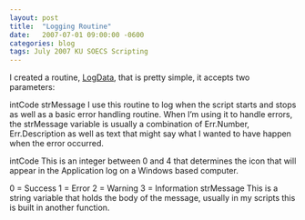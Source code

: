 ```yaml
---
layout: post
title:  "Logging Routine"
date:   2007-07-01 09:00:00 -0600
categories: blog
tags: July 2007 KU SOECS Scripting
---
```

I created a routine, [LogData](https://github.com/jeffpatton1971/mod-posh/blob/master/vbs/production/utils/LogData.txt),  that is pretty simple, it accepts
two parameters:

intCode
strMessage
I use this routine to log when the script starts and stops as well as a basic error handling routine. When I’m using it to handle errors, the strMessage
variable is usually a combination of Err.Number, Err.Description as well as text that might say what I wanted to have happen when the error occurred.

intCode
This is an integer between 0 and 4 that determines the icon that will appear in the Application log on a Windows based computer.

0 = Success
1 = Error
2 = Warning
3 = Information
strMessage
This is a string variable that holds the body of the message, usually in my scripts this is built in another function.
